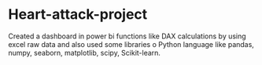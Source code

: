 # Heart-attack-project
Created a dashboard in power bi functions like DAX calculations by using excel raw data and also used some libraries o Python language like pandas, numpy, seaborn, matplotlib, scipy, Scikit-learn.
